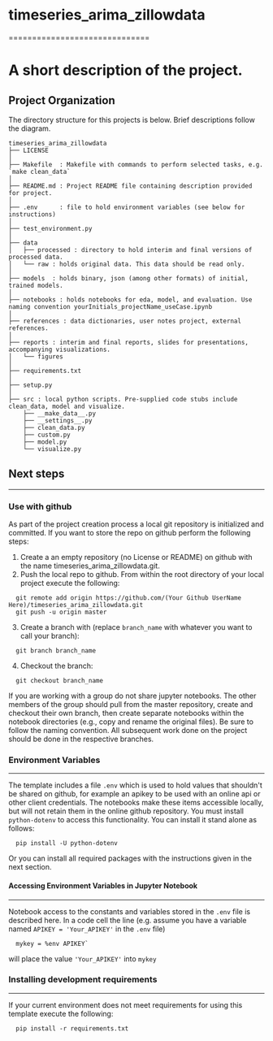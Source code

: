 # timeseries_arima_zillowdata
==============================

A short description of the project.
==============================

Project Organization
------------
The directory structure for this projects is below. Brief descriptions follow the diagram.

```
timeseries_arima_zillowdata
├── LICENSE
│
├── Makefile  : Makefile with commands to perform selected tasks, e.g. `make clean_data`
│
├── README.md : Project README file containing description provided for project.
│
├── .env      : file to hold environment variables (see below for instructions)
│
├── test_environment.py
│
├── data
│   ├── processed : directory to hold interim and final versions of processed data.
│   └── raw : holds original data. This data should be read only.
│
├── models  : holds binary, json (among other formats) of initial, trained models.
│
├── notebooks : holds notebooks for eda, model, and evaluation. Use naming convention yourInitials_projectName_useCase.ipynb
│
├── references : data dictionaries, user notes project, external references.
│
├── reports : interim and final reports, slides for presentations, accompanying visualizations.
│   └── figures
│
├── requirements.txt
│
├── setup.py
│
├── src : local python scripts. Pre-supplied code stubs include clean_data, model and visualize.
    ├── __make_data__.py
    ├── __settings__.py
    ├── clean_data.py
    ├── custom.py
    ├── model.py
    └── visualize.py

```

## Next steps
---------------
### Use with github
As part of the project creation process a local git repository is initialized and committed. If you want to store the repo on github perform the following steps:

1. Create a an empty repository (no License or README) on github with the name timeseries_arima_zillowdata.git.
2. Push the local repo to github. From within the root directory of your local project execute the following:

```
  git remote add origin https://github.com/(Your Github UserName Here)/timeseries_arima_zillowdata.git
  git push -u origin master
```

3. Create a branch with (replace ```branch_name``` with whatever you want to call your branch):
```
  git branch branch_name
```
4. Checkout the branch:
```
  git checkout branch_name
```

If you are working with a group do not share jupyter notebooks. The other members of the group should pull from the master repository, create and checkout their own branch, then create separate notebooks within the notebook directories (e.g., copy and rename the original files). Be sure to follow the naming convention. All subsequent work done on the project should be done in the respective branches.


### Environment Variables
-------------------
The template includes a file ```.env``` which is used to hold values that shouldn't be shared on github, for example an apikey to be used with an online api or other client credentials. The notebooks make these items accessible locally, but will not retain them in the online github repository. You must install ```python-dotenv``` to access this functionality. You can install it stand alone as follows:

```
  pip install -U python-dotenv
```
Or you can install all required packages with the instructions given in the next section.

#### Accessing Environment Variables in Jupyter Notebook
-------------
Notebook access to the constants and variables stored in the ```.env``` file is described here. In a code cell the line (e.g. assume you have a variable named ```APIKEY = 'Your_APIKEY'``` in the  ```.env``` file)
```
  mykey = %env APIKEY`  
```
will place the value ```'Your_APIKEY'``` into ```mykey```

### Installing development requirements
------------
If your current environment does not meet requirements for using this template execute the following:
```
  pip install -r requirements.txt
```
